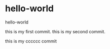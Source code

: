 # hello-world
hello-world

this is my first commit.
this is my second commit.

this is my cccccc commit